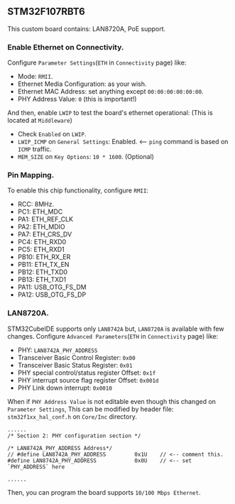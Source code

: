 ## STM32F107RBT6
This custom board contains: LAN8720A, PoE support.

### Enable Ethernet on Connectivity.
Configure `Parameter Settings`(`ETH` in `Connectivity` page) like:

* Mode: `RMII`.
* Ethernet Media Configuration: as your wish.
* Ethernet MAC Address: set anything except `00:00:00:00:00:00`.
* PHY Address Value: `0` (this is important!)

And then, enable `LWIP` to test the board's ethernet operational:
(This is located at `Middleware`)
* Check `Enabled` on `LWIP`.
* `LWIP_ICMP` on `General Settings`: Enabled. <-- `ping` command is based on `ICMP` traffic.
* `MEM_SIZE` on `Key Options`: `10 * 1600`. (Optional)

### Pin Mapping.
To enable this chip functionality, configure `RMII`:

* RCC: 8MHz.
* PC1: ETH_MDC
* PA1: ETH_REF_CLK
* PA2: ETH_MDIO
* PA7: ETH_CRS_DV
* PC4: ETH_RXD0
* PC5: ETH_RXD1
* PB10: ETH_RX_ER
* PB11: ETH_TX_EN
* PB12: ETH_TXD0
* PB13: ETH_TXD1
* PA11: USB_OTG_FS_DM
* PA12: USB_OTG_FS_DP

### LAN8720A.
STM32CubeIDE supports only `LAN8742A` but, `LAN8720A` is available with few changes.
Configure `Advanced Parameters`(`ETH` in `Connectivity` page) like:

* PHY: `LAN8742A_PHY_ADDRESS`
* Transceiver Basic Control Register: `0x00`
* Transceiver Basic Status Register: `0x01`
* PHY special control/status register Offset: `0x1f`
* PHY interrupt source flag register Offset: `0x001d`
* PHY Link down interrupt: `0x0010`

When if `PHY Address Value` is not editable even though this changed on `Parameter Settings`,
This can be modified by header file: `stm32f1xx_hal_conf.h` on `Core/Inc` directory.

```
......
/* Section 2: PHY configuration section */

/* LAN8742A_PHY_ADDRESS Address*/
// #define LAN8742A_PHY_ADDRESS         0x1U    // <-- comment this.
#define LAN8742A_PHY_ADDRESS            0x0U    // <-- set `PHY_ADDRESS` here

......
```

Then, you can program the board supports `10/100 Mbps Ethernet`.
